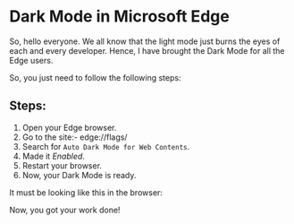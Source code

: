# Dark Mode in Microsoft Edge
So, hello everyone. We all know that the light mode just burns the eyes of each and every developer. Hence, I have brought the Dark Mode for all the Edge users.

So, you just need to follow the following steps:

## Steps:
1. Open your Edge browser.
2. Go to the site:- edge://flags/
3. Search for `Auto Dark Mode for Web Contents`.
4. Made it *Enabled*.
5. Restart your browser.
6. Now, your Dark Mode is ready.

It must be looking like this in the browser:


Now, you got your work done!
